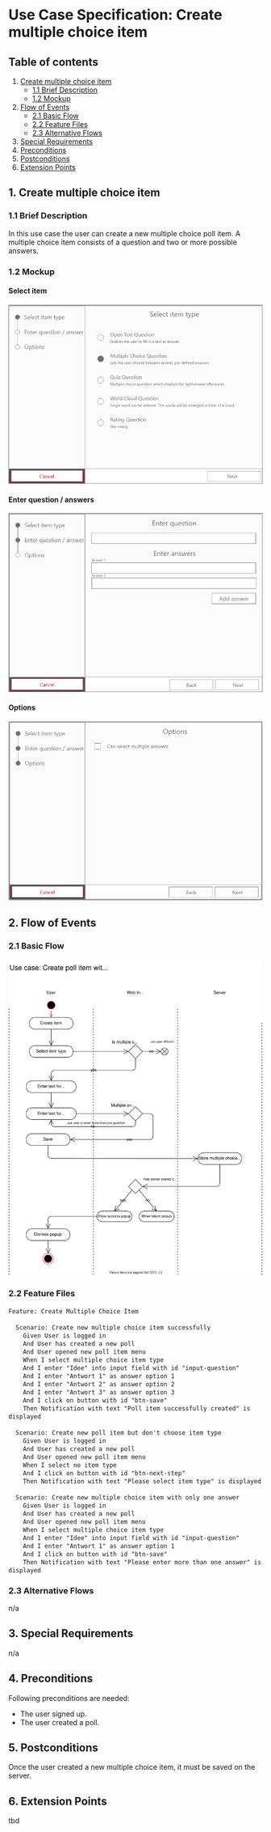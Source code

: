 # Use Case Specification: Create multiple choice item

## Table of contents
1. [Create multiple choice item](#1-create-multiple-choice-item)
    + [1.1 Brief Description](#11-brief-descsription)
    + [1.2 Mockup](#12-mockup)
2. [Flow of Events](#2-flow-events)
    + [2.1 Basic Flow](#21-basic-flow)
    + [2.2 Feature Files](#22-feature-files)
    + [2.3 Alternative Flows](#23-alternative-flows)
3. [Special Requirements](#3-special-requirements)
4. [Preconditions](#4-preconditions)
5. [Postconditions](#5-postconditions)
6. [Extension Points](#6-extension-points)


## 1. Create multiple choice item
### 1.1 Brief Description
In this use case the user can create a new multiple choice poll item. A multiple choice item consists of a question and two or more possible answers.
### 1.2 Mockup
#### Select item
![Mock-1](step-1.png)
#### Enter question / answers
![Mock-2](step-2.png)
#### Options
![Mock-3](step-3.png)

## 2. Flow of Events
### 2.1 Basic Flow
![Activity diagram](activity-diagram.svg)

### 2.2 Feature Files
```gherkin
Feature: Create Multiple Choice Item

  Scenario: Create new multiple choice item successfully
    Given User is logged in
    And User has created a new poll
    And User opened new poll item menu
    When I select multiple choice item type
    And I enter "Idee" into input field with id "input-question"
    And I enter "Antwort 1" as answer option 1
    And I enter "Antwort 2" as answer option 2
    And I enter "Antwort 3" as answer option 3
    And I click on button with id "btn-save"
    Then Notification with text "Poll item successfully created" is displayed

  Scenario: Create new poll item but don't choose item type
    Given User is logged in
    And User has created a new poll
    And User opened new poll item menu
    When I select no item type
    And I click on button with id "btn-next-step"
    Then Notification with text "Please select item type" is displayed

  Scenario: Create new multiple choice item with only one answer
    Given User is logged in
    And User has created a new poll
    And User opened new poll item menu
    When I select multiple choice item type
    And I enter "Idee" into input field with id "input-question"
    And I enter "Antwort 1" as answer option 1
    And I click on button with id "btn-save"
    Then Notification with text "Please enter more than one answer" is displayed
```
### 2.3 Alternative Flows
n/a
## 3. Special Requirements
n/a
## 4. Preconditions
Following preconditions are needed:
- The user signed up.
- The user created a poll.
## 5. Postconditions
Once the user created a new multiple choice item, it must be saved on the server.
## 6. Extension Points
tbd

